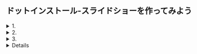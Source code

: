 ## ドットインストール-スライドショーを作ってみよう
<details>
  <summary>1. </summary>
  スライドショーを作ってみよう
  </details>
<details>
  <summary>2. </summary>
  画面のマークアップをしよう
</details>
<details>
  <summary>3. </summary>
  全体のスタイルを整えよう
</details>
<details>
<details>
  <summary>5. </summary>
  ナビゲーションのスタイルを整えよう
</details>

<!-- 
6. サムネイルのスタイルを整えよう
7. JavaScriptでメイン画像を表示しよう
8. サムネイルを表示しよう
9. メインの画像を切り替えよう
10. currentクラスを移動させよう
11. 「次へ」ボタンを動作させよう
12. 「前へ」とPlayボタンを動作させよう
13. Pauseボタンを動作させよう -->
